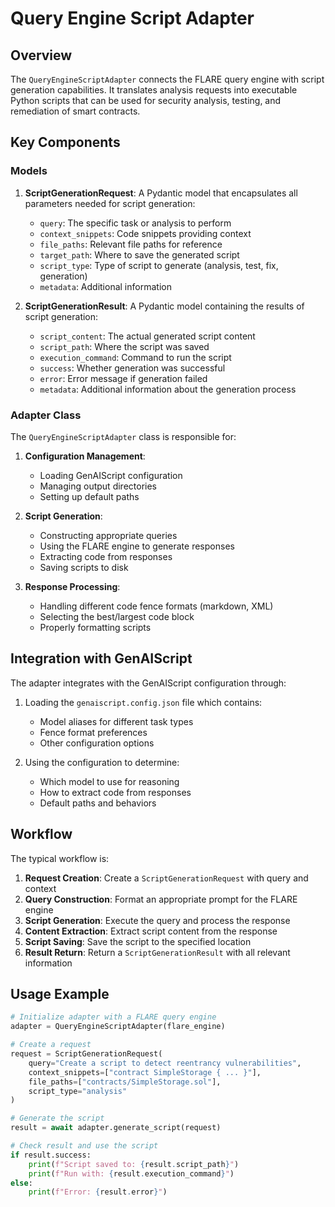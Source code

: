 # Query Engine Script Adapter

## Overview

The `QueryEngineScriptAdapter` connects the FLARE query engine with script generation capabilities. It translates analysis requests into executable Python scripts that can be used for security analysis, testing, and remediation of smart contracts.

## Key Components

### Models

1. **ScriptGenerationRequest**: A Pydantic model that encapsulates all parameters needed for script generation:
   - `query`: The specific task or analysis to perform
   - `context_snippets`: Code snippets providing context
   - `file_paths`: Relevant file paths for reference
   - `target_path`: Where to save the generated script
   - `script_type`: Type of script to generate (analysis, test, fix, generation)
   - `metadata`: Additional information

2. **ScriptGenerationResult**: A Pydantic model containing the results of script generation:
   - `script_content`: The actual generated script content
   - `script_path`: Where the script was saved
   - `execution_command`: Command to run the script
   - `success`: Whether generation was successful
   - `error`: Error message if generation failed
   - `metadata`: Additional information about the generation process

### Adapter Class

The `QueryEngineScriptAdapter` class is responsible for:

1. **Configuration Management**:
   - Loading GenAIScript configuration
   - Managing output directories
   - Setting up default paths

2. **Script Generation**:
   - Constructing appropriate queries
   - Using the FLARE engine to generate responses
   - Extracting code from responses
   - Saving scripts to disk

3. **Response Processing**:
   - Handling different code fence formats (markdown, XML)
   - Selecting the best/largest code block
   - Properly formatting scripts

## Integration with GenAIScript

The adapter integrates with the GenAIScript configuration through:

1. Loading the `genaiscript.config.json` file which contains:
   - Model aliases for different task types
   - Fence format preferences
   - Other configuration options

2. Using the configuration to determine:
   - Which model to use for reasoning
   - How to extract code from responses
   - Default paths and behaviors

## Workflow

The typical workflow is:

1. **Request Creation**: Create a `ScriptGenerationRequest` with query and context
2. **Query Construction**: Format an appropriate prompt for the FLARE engine
3. **Script Generation**: Execute the query and process the response
4. **Content Extraction**: Extract script content from the response
5. **Script Saving**: Save the script to the specified location
6. **Result Return**: Return a `ScriptGenerationResult` with all relevant information

## Usage Example

```python
# Initialize adapter with a FLARE query engine
adapter = QueryEngineScriptAdapter(flare_engine)

# Create a request
request = ScriptGenerationRequest(
    query="Create a script to detect reentrancy vulnerabilities",
    context_snippets=["contract SimpleStorage { ... }"],
    file_paths=["contracts/SimpleStorage.sol"],
    script_type="analysis"
)

# Generate the script
result = await adapter.generate_script(request)

# Check result and use the script
if result.success:
    print(f"Script saved to: {result.script_path}")
    print(f"Run with: {result.execution_command}")
else:
    print(f"Error: {result.error}")